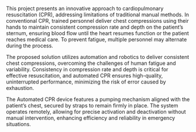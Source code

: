 This project presents an innovative approach to cardiopulmonary resuscitation (CPR), addressing limitations of traditional manual methods. In conventional CPR, trained personnel deliver chest compressions using their hands to maintain consistent compression rate and depth on the patient’s sternum, ensuring blood flow until the heart resumes function or the patient reaches medical care. To prevent fatigue, multiple personnel may alternate during the process.

The proposed solution utilizes automation and robotics to deliver consistent chest compressions, overcoming the challenges of human fatigue and variability. Consistency in compression rate and depth is critical for effective resuscitation, and automated CPR ensures high-quality, uninterrupted performance, minimizing the risk of error caused by exhaustion.

The Automated CPR device features a pumping mechanism aligned with the patient’s chest, secured by straps to remain firmly in place. The system operates remotely, allowing for precise activation and deactivation without manual intervention, enhancing efficiency and reliability in emergency situations.
